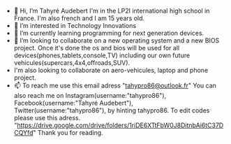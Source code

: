 - 👋 Hi, I’m Tahyré Audebert I'm in the LP2I international high school in France. I'm also french  and I am 15 years old.
- 👀 I’m interested in Technology Innovations
- 🌱 I’m currently learning programming for next generation devices.
- 💞️ I’m looking to collaborate on a new operating system and a new BIOS project. Once it's done the os and bios will be used for all devices(phones,tablets,console,TV) including our own future vehicules(supercars,4x4,offroads,SUV).
-   I'm also looking to collaborate on aero-vehicules, laptop and phone project.
- 📫 To reach me use this email adress "tahypro86@outlook.fr" You can also reach me on Instagram(username:"tahypro86"), Facebook(username:"Tahyré Audebert"), Twitter(username:"tahypro86"), by hinting tahypro86.
To edit codes please use this adress. "https://drive.google.com/drive/folders/1riDE6XTtFbW0J8DitnbAi6tC37DCQYfd"
Thank you for reading.
